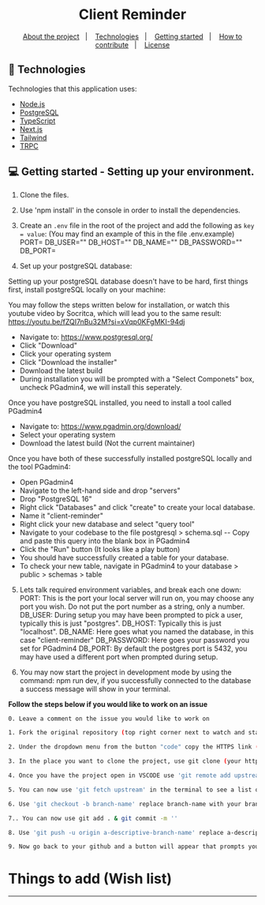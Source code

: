 <h1 align="center">
 Client Reminder
</h1>

<p align="center">
  <a href="#-about-the-project">About the project</a>&nbsp;&nbsp;&nbsp;|&nbsp;&nbsp;&nbsp;
  <a href="#-technologies">Technologies</a>&nbsp;&nbsp;&nbsp;|&nbsp;&nbsp;&nbsp;
  <a href="#-getting-started">Getting started</a>&nbsp;&nbsp;&nbsp;|&nbsp;&nbsp;&nbsp;
  <a href="#-how-to-contribute">How to contribute</a>&nbsp;&nbsp;&nbsp;|&nbsp;&nbsp;&nbsp;
  <a href="#-license">License</a>
</p>

## 🚀 Technologies

Technologies that this application uses:

- [Node.js](https://nodejs.org/en/)
- [PostgreSQL](https://www.postgresql.org/)
- [TypeScript](https://www.typescriptlang.org/)
- [Next.js](https://nextjs.org/)
- [Tailwind](tailwindcss.com)
- [TRPC](https://trpc.io/)

## 💻 Getting started - Setting up your environment.

1. Clone the files.
2. Use 'npm install' in the console in order to install the dependencies.
3. Create an `.env` file in the root of the project and add the following as `key = value`: (You may find an example of this in the file .env.example)
PORT=
DB_USER=""
DB_HOST=""
DB_NAME=""
DB_PASSWORD=""
DB_PORT=

4. Set up your postgreSQL database:

Setting up your postgreSQL database doesn't have to be hard, first things first, install postgreSQL locally on your machine:

You may follow the steps written below for installation, or watch this youtube video by Socritca, which will lead you to the same result:
https://youtu.be/fZQI7nBu32M?si=xVqp0KFgMKI-94dj


- Navigate to: https://www.postgresql.org/
- Click "Download"
- Click your operating system
- Click "Download the installer"
- Download the latest build
- During installation you will be prompted with a "Select Componets" box, uncheck PGadmin4, we will install this seperately.

Once you have postgreSQL installed, you need to install a tool called PGadmin4
- Navigate to: https://www.pgadmin.org/download/
- Select your operating system
- Download the latest build (Not the current maintainer)
  
Once you have both of these successfully installed postgreSQL locally and the tool PGadmin4:
- Open PGadmin4
- Navigate to the left-hand side and drop "servers"
- Drop "PostgreSQL 16"
- Right click "Databases" and click "create" to create your local database.
- Name it "client-reminder"
- Right click your new database and select "query tool"
- Navigate to your codebase to the file postgresql > schema.sql -- Copy and paste this query into the blank box in PGadmin4
- Click the "Run" button (It looks like a play button)
- You should have successfully created a table for your database.
- To check your new table, navigate in PGadmin4 to your database > public > schemas > table

5. Lets talk required environment variables, and break each one down:
PORT: This is the port your local server will run on, you may choose any port you wish. Do not put the port number as a string, only a number.
DB_USER: During setup you may have been prompted to pick a user, typically this is just "postgres". 
DB_HOST: Typically this is just "localhost".
DB_NAME: Here goes what you named the database, in this case "client-reminder"
DB_PASSWORD: Here goes your password you set for PGadmin4
DB_PORT: By default the postgres port is 5432, you may have used a different port when prompted during setup. 

6. You may now start the project in development mode by using the command: npm run dev, if you successfully connected to the database a success message will show in your terminal.

**Follow the steps below if you would like to work on an issue**

```bash
0. Leave a comment on the issue you would like to work on 

1. Fork the original repository (top right corner next to watch and star buttons)

2. Under the dropdown menu from the button "code" copy the HTTPS link (from your forked repository) 'https://github.com/(your username)/client-reminder.git'

3. In the place you want to clone the project, use git clone (your https link here)

4. Once you have the project open in VSCODE use 'git remote add upstream  https://github.com/ChrisMunozCodes/client-reminder.git' in the terminal, this will track the main repository 

5. You can now use 'git fetch upstream' in the terminal to see a list of the different branches.

6. Use 'git checkout -b branch-name' replace branch-name with your branch. This will create a new branch for you to work within

7.. You can now use git add . & git commit -m '' 

8. Use 'git push -u origin a-descriptive-branch-name' replace a-descriptive-branch-name with your branch name (this will push all your code)

9. Now go back to your github and a button will appear that prompts you to make a pull request
```

# Things to add (Wish list)

---

